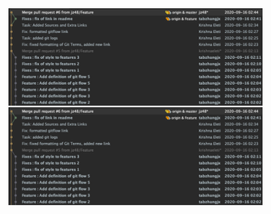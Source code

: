 <img src="https://github.com/jz48/IS601TeamDJ/raw/master/gitlog1.png">
<img src="https://github.com/jz48/IS601TeamDJ/raw/master/gitlog1.png">